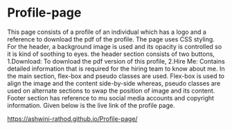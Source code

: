 # Profile-page
This page consists of a profile of an individual which has a logo and a reference to download the pdf of the profile.
The page uses CSS styling. For the header, a background image is used and its opacity is controlled so it is kind of soothing to eyes. the header section consists of two buttons, 1.Download: To download the pdf version of this profile, 2.Hire Me: Contains detailed information that is required for the hiring team to know about me.
In the main section, flex-box and pseudo classes are used. Flex-box is used to align the image and the content side-by-side whereas, pseudo classes are used on alternate sections to swap the position of image and its content.
Footer section has reference to mu social media accounts and copyright information.
Given below is the live link of the profile page.

https://ashwini-rathod.github.io/Profile-page/
